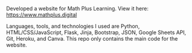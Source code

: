 Developed a website for Math Plus Learning. View it here: https://www.mathplus.digital

Languages, tools, and technologies I used are Python, HTML/CSS/JavaScript, Flask, Jinja, Bootstrap, JSON, Google Sheets API, Git, Heroku, and Canva. This repo only contains the main code for the website.
